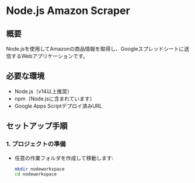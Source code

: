 # Node.js Amazon Scraper 

## 概要
Node.jsを使用してAmazonの商品情報を取得し、Googleスプレッドシートに送信するWebアプリケーションです。

## 必要な環境
- Node.js（v14以上推奨）
- npm（Node.jsに含まれています）
- Google Apps Scriptデプロイ済みURL

## セットアップ手順

### 1. プロジェクトの準備
- 任意の作業フォルダを作成して移動します:
  ```bash
  mkdir nodeworkspace
  cd nodeworkspace
